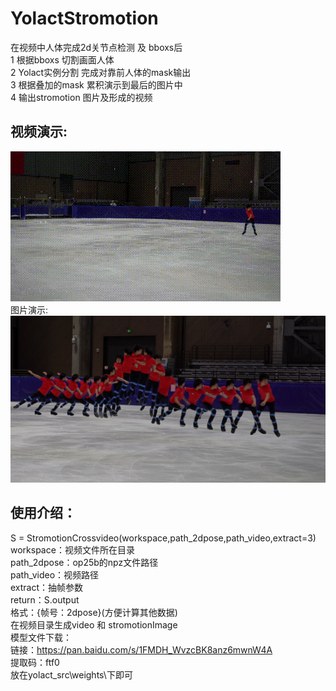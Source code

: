 # YolactStromotion
在视频中人体完成2d关节点检测 及 bboxs后  
1 根据bboxs  切割画面人体  
2 Yolact实例分割 完成对靠前人体的mask输出   
3 根据叠加的mask 累积演示到最后的图片中  
4 输出stromotion 图片及形成的视频
## 视频演示:  
![image](https://github.com/usingnamexia/YolactStromotion/blob/main/demo/StromtionCrossVideo.gif)  
图片演示:  
![image](https://github.com/usingnamexia/YolactStromotion/blob/main/demo/StromtionCrossVideo_mini.png)  
## 使用介绍：  
S = StromotionCrossvideo(workspace,path_2dpose,path_video,extract=3)  
workspace：视频文件所在目录  
path_2dpose：op25b的npz文件路径  
path_video：视频路径  
extract：抽帧参数  
return：S.output  
格式：{帧号：2dpose}(方便计算其他数据)  
在视频目录生成video 和 stromotionImage  
模型文件下载：  
链接：https://pan.baidu.com/s/1FMDH_WvzcBK8anz6mwnW4A   
提取码：ftf0   
放在yolact_src\weights\下即可  
